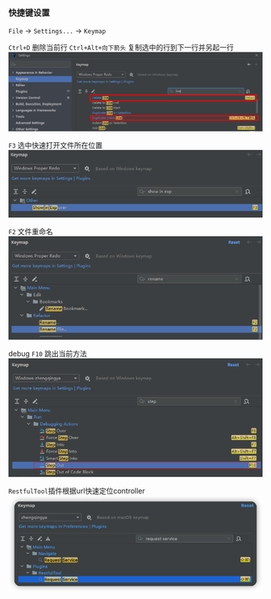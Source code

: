 ### 快捷键设置

`File` -> `Settings...` -> `Keymap`

`Ctrl+D` 删除当前行
`Ctrl+Alt+向下箭头` 复制选中的行到下一行并另起一行
![idea-keymap-1.png](images/idea-keymap-1.png)

`F3` 选中快速打开文件所在位置
![idea-keymap-2.png](images/idea-keymap-2.png)

`F2` 文件重命名
![idea-keymap-3.png](images/idea-keymap-3.png)

debug `F10` 跳出当前方法
![idea-keymap-4.png](images/idea-keymap-4.png)

`RestfulTool`插件根据url快速定位controller
![idea-keymap-5.png](images/idea-keymap-5.png)